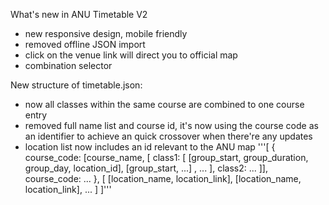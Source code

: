 What's new in ANU Timetable V2
- new responsive design, mobile friendly
- removed offline JSON import
- click on the venue link will direct you to official map
- combination selector

New structure of timetable.json:
- now all classes within the same course are combined to one course entry
- removed full name list and course id, it's now using the course code as an identifier to achieve an quick crossover when there're any updates
- location list now includes an id relevant to the ANU map
'''[
    {
        course_code: [course_name, [
            class1: [
                [group_start, group_duration, group_day, location_id],
                [group_start, ...]
                , ...
            ],
            class2: ... 
        ]], 
        course_code: ...
    }, 
    [
        [location_name, location_link],
        [location_name, location_link],
        ...
    ]
]'''